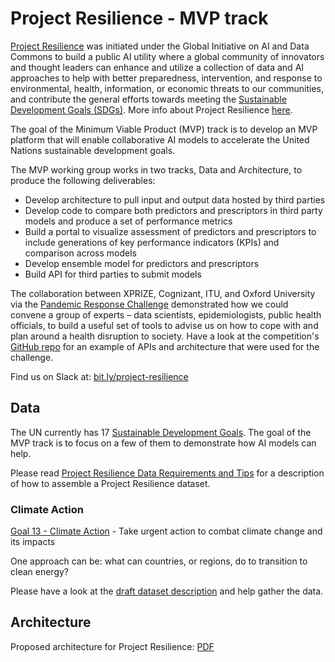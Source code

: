 # Project Resilience - MVP track

[Project Resilience](https://www.itu.int/en/ITU-T/extcoop/ai-data-commons/Pages/project-resilience.aspx) was initiated under the Global Initiative on AI and Data Commons to build a public AI utility where a global community of innovators and thought leaders can enhance and utilize a collection of data and AI approaches to help with better preparedness, intervention, and response to environmental, health, information, or economic threats to our communities, and contribute the general efforts towards meeting the [Sustainable Development Goals (SDGs)](https://sdgs.un.org/). More info about Project Resilience [here](https://www.itu.int/en/ITU-T/extcoop/ai-data-commons/Pages/project-resilience.aspx).

The goal of the Minimum Viable Product (MVP) track is to develop an MVP platform that will enable collaborative AI models to accelerate the United Nations
sustainable development goals. 

The MVP working group works in two tracks, Data and Architecture, to produce the following deliverables:
- Develop architecture to pull input and output data hosted by third parties
- Develop code to compare both predictors and prescriptors in third party models and produce a set of performance metrics
- Build a portal to visualize assessment of predictors and prescriptors to include generations of key performance indicators (KPIs) and comparison across models
- Develop ensemble model for predictors and prescriptors
- Build API for third parties to submit models

The collaboration between XPRIZE, Cognizant, ITU, and Oxford University via the [Pandemic Response Challenge](https://www.xprize.org/challenge/pandemicresponse) demonstrated how we could convene a group of experts – data scientists, epidemiologists, public health officials, to build a useful set of tools to advise us on how to cope with and plan around a health disruption to society. Have a look at the competition's [GitHub repo](https://github.com/cognizant-ai-labs/covid-xprize) for an example of APIs and architecture that were used for the challenge.

Find us on Slack at: [bit.ly/project-resilience](http://bit.ly/project-resilience)

## Data

The UN currently has 17 [Sustainable Development Goals](https://sdgs.un.org/). The goal of the MVP track is to focus on a few of them to demonstrate how AI models can help.

Please read [Project Resilience Data Requirements and Tips](data/data_requirements.md) for a description of how to assemble a Project Resilience dataset.

### Climate Action

[Goal 13 - Climate Action](https://sdgs.un.org/goals/goal13) - Take urgent action to combat climate change and its impacts

One approach can be: what can countries, or regions, do to transition to clean energy?

Please have a look at the [draft dataset description](https://docs.google.com/spreadsheets/d/1L-92tVtGtek4cxyoTSwZaSMNO4LHQRxDN0mjRmoflQw) and help gather the data.

## Architecture

Proposed architecture for Project Resilience: [PDF](./project_resilience_conceptual_architecture.pdf)



